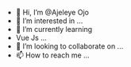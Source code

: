 - 👋 Hi, I’m @Ajeleye Ojo
- 👀 I’m interested in ...
- 🌱 I’m currently learning
- Vue Js  ...
- 💞️ I’m looking to collaborate on ...
- 📫 How to reach me ...

<!---
Akanscode/Akanscode is a ✨ special ✨ repository because its `README.md` (this file) appears on your GitHub profile.
You can click the Preview link to take a look at your changes.
--->
